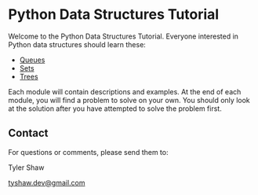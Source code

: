 # Python Data Structures Tutorial

Welcome to the Python Data Structures Tutorial.  Everyone interested in Python data structures should learn these:

- [Queues](1-queues.md)
- [Sets](2-sets.md)
- [Trees](3-trees.md)

Each module will contain descriptions and examples.  At the end of each module, you will find a problem to solve on your own.  You should only look at the solution after you have attempted to solve the problem first.

## Contact

For questions or comments, please send them to:

Tyler Shaw

tyshaw.dev@gmail.com
